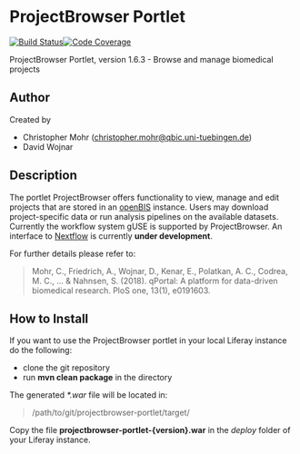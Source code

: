 # ProjectBrowser Portlet

[![Build Status](https://travis-ci.com/qbicsoftware/projectbrowser-portlet.svg?branch=development)](https://travis-ci.com/qbicsoftware/projectbrowser-portlet)[![Code Coverage]( https://codecov.io/gh/qbicsoftware/projectbrowser-portlet/branch/development/graph/badge.svg)](https://codecov.io/gh/qbicsoftware/projectbrowser-portlet)

ProjectBrowser Portlet, version 1.6.3 - Browse and manage biomedical projects

## Author
Created by 
* Christopher Mohr (christopher.mohr@qbic.uni-tuebingen.de) 
* David Wojnar

## Description

The portlet ProjectBrowser offers functionality to view, manage and edit projects that are stored in an [openBIS](https://wiki-bsse.ethz.ch/display/bis/Home) instance. Users may download project-specific data or run analysis pipelines on the available datasets. Currently the workflow system gUSE is supported by ProjectBrowser. An interface to [Nextflow](https://www.nextflow.io/) is currently **under development**. 

For further details please refer to:

> Mohr, C., Friedrich, A., Wojnar, D., Kenar, E., Polatkan, A. C., Codrea, M. C., ... & Nahnsen, S. (2018). qPortal: A platform for data-driven biomedical research. PloS one, 13(1), e0191603.


## How to Install

If you want to use the ProjectBrowser portlet in your local Liferay instance do the following:
* clone the git repository
* run **mvn clean package** in the directory


The generated *\*.war* file will be located in: 
> /path/to/git/projectbrowser-portlet/target/

Copy the file **projectbrowser-portlet-{version}.war** in the *deploy* folder of your Liferay instance.

